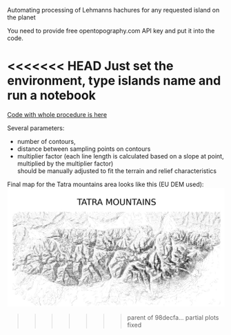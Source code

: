 Automating processing of Lehmanns hachures for any requested island on the planet

You need to provide free opentopography.com API key and put it into the code.

<<<<<<< HEAD
Just set the environment, type islands name and run a notebook
=======

[Code with whole procedure is here](Lehmanns_Shrafure.ipynb) <br>
<link>

Several parameters: <br>
- number of contours, <br>
- distance between sampling points on contours<br>
- multiplier factor (each line length is calculated based on a slope at point, multiplied by the multiplier factor)
<br>should be manually adjusted to fit the terrain and relief characteristics

Final map for the Tatra mountains area looks like this (EU DEM used):
![](results/tatras.jpg "Title")
>>>>>>> parent of 98decfa... partial plots fixed



